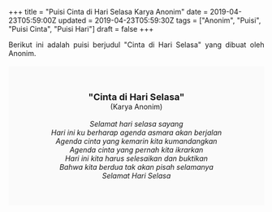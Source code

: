 +++
title = "Puisi Cinta di Hari Selasa Karya Anonim"
date = 2019-04-23T05:59:00Z
updated = 2019-04-23T05:59:30Z
tags = ["Anonim", "Puisi", "Puisi Cinta", "Puisi Hari"]
draft = false
+++

<div dir="ltr" style="text-align: left;" trbidi="on"><div dir="ltr" style="text-align: left;" trbidi="on"><div dir="ltr" style="text-align: left;" trbidi="on"><div style="text-align: justify;">Berikut ini adalah puisi berjudul "Cinta di Hari Selasa" yang dibuat oleh Anonim. </div><br /><div style="background: #FAFAFA; font-size: 14px; height: auto; margin: 0 auto; padding: 50px; text-align: center; width: auto;"><span style="font-size: 18px;"><b>"Cinta di Hari Selasa"</b></span><br />(Karya Anonim)<br /><br /><i>Selamat hari selasa sayang<br />Hari ini ku berharap agenda asmara akan berjalan<br />Agenda cinta yang kemarin kita kumandangkan<br />Agenda cinta yang pernah kita ikrarkan<br />Hari ini kita harus selesaikan dan buktikan<br />Bahwa kita berdua tak akan pisah selamanya<br />Selamat Hari Selasa</i> </div></div></div></div>

